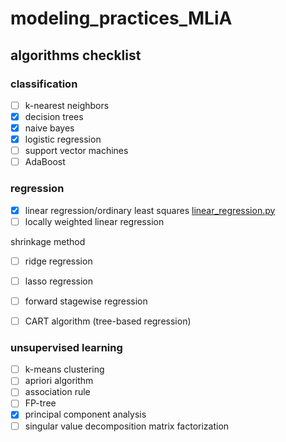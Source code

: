 # modeling_practices_MLiA

## algorithms checklist
### classification
- [ ] k-nearest neighbors
- [x] decision trees
- [x] naive bayes
- [x] logistic regression
- [ ] support vector machines
- [ ] AdaBoost

### regression
- [x] linear regression/ordinary least squares
[linear_regression.py](./linear_regression.py)
- [ ] locally weighted linear regression

shrinkage method
- [ ] ridge regression
- [ ] lasso regression
- [ ] forward stagewise regression

- [ ] CART algorithm (tree-based regression)
 
### unsupervised learning
- [ ] k-means clustering
- [ ] apriori algorithm
- [ ] association rule
- [ ] FP-tree
- [x] principal component analysis
- [ ] singular value decomposition matrix factorization

